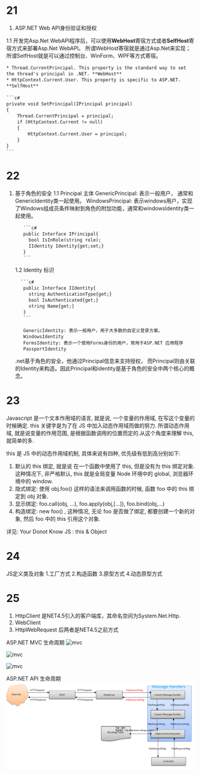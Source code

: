 # 21 
1. ASP.NET Web API身份验证和授权

1.1 开发完Asp.Net WebAPI程序后，可以使用**WebHost**寄宿方式或者**SelfHost**寄宿方式来部署Asp.Net WebAPI。
    所谓WebHost寄宿就是通过Asp.Net来实现；所谓SelfHost就是可以通过控制台、WinForm、WPF等方式寄宿。
    
    * Thread.CurrentPrincipal. This property is the standard way to set the thread's principal in .NET. **WebHost**
    * HttpContext.Current.User. This property is specific to ASP.NET. **SelfHost**
    
    ```c#
    private void SetPrincipal(IPrincipal principal)
    {
        Thread.CurrentPrincipal = principal;
        if (HttpContext.Current != null)
        {
            HttpContext.Current.User = principal;
        }
    }
    ```


# 22
1. 基于角色的安全
   1.1 Principal 主体
        GenericPrincipal: 表示一般用户， 通常和GenericIdentity类一起使用。
        WindowsPrincipal: 表示windows用户，实现了Windows组成员条件映射到角色的附加功能，通常和windowsIdentity类一起使用。
        
          ```c#
          public Interface IPrincipal{
            bool IsInRole(string role);
            IIdentity Identity{get;set;}
          }
          ```
          
   1.2 Identity 标识
   
         ```c#
          public Interface IIdentity{
            string AuthenticationType{get;}
            bool IsAuthenticated{get;}
            string Name{get;}
          }
          ```
          
          GenericIdentity: 表示一般用户，用于大多数的自定义登录方案。
          WindowsIdentity
          FormsIdentity: 表示一个使用Forms身份的用户，常用于ASP.NET 应用程序
          PassportIdentity
   .net基于角色的安全，他通过Principal信息来支持授权， 而Principal则由关联的Identity来构造。因此Principal和identity是基于角色的安全中两个核心的概念。
   
# 23
Javascript 是一个文本作用域的语言, 就是说, 一个变量的作用域, 在写这个变量的时候确定. this 关键字是为了在 JS 中加入动态作用域而做的努力. 所谓动态作用域, 就是说变量的作用范围, 是根据函数调用的位置而定的.从这个角度来理解 this, 就简单的多.

this 是 JS 中的动态作用域机制, 具体来说有四种, 优先级有低到高分别如下:
1. 默认的 this 绑定, 就是说 在一个函数中使用了 this, 但是没有为 this 绑定对象. 这种情况下, 非严格默认, this 就是全局变量 Node 环境中的 global, 浏览器环境中的 window.
2. 隐式绑定: 使用 obj.foo() 这样的语法来调用函数的时候, 函数 foo 中的 this 绑定到 obj 对象.
3. 显示绑定: foo.call(obj, ...), foo.apply(obj,[...]), foo.bind(obj,...)
4. 构造绑定: new foo() , 这种情况, 无论 foo 是否做了绑定, 都要创建一个新的对象, 然后 foo 中的 this 引用这个对象.

详见: Your Donot Know JS : this & Object

# 24
JS定义类及对象
1.工厂方式
2.构造函数
3.原型方式
4.动态原型方式

# 25
1. HttpClient 是NET4.5引入的客户端库，其命名空间为System.Net.Http.
2. WebClient
3. HttpWebRequest 后两者是NET4.5之前方式

ASP.NET MVC 生命周期
![mvc](https://images2015.cnblogs.com/blog/914305/201701/914305-20170105162321956-310025417.png)

![mvc](https://images0.cnblogs.com/blog2015/742066/201508/042348538453594.jpg)

![mvc](https://images0.cnblogs.com/blog2015/742066/201508/042348020171261.png)

ASP.NET API 生命周期
![API](https://github.com/liuyuanjie/liuyuanjie.github.com/blob/master/api.png)
